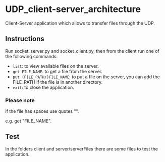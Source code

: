 # UDP_client-server_architecture
Client-Server application which allows to transfer files through the UDP.

## Instructions

Run socket_server.py and socket_client.py, then from the client run one of the following commands:

- `list`: to view available files on the server.
- `get FILE_NAME`: to get a file from the server.
- `put (FILE_PATH/)FILE_NAME`: to put a file on the server, you can add the FILE_PATH if the file is in another directory.
- `exit`: to close the application.

### Please note
if the file has spaces use quotes "".

e.g.  get "FILE_NAME".

## Test

In the folders client and server/serverFiles there are some files to test the application.
